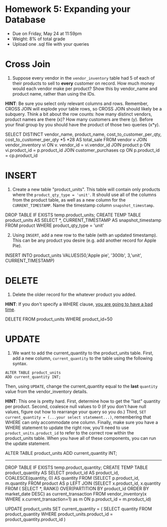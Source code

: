 # Homework 5: Expanding your Database

-  	Due on Friday, May 24 at 11:59pm
-  	Weight: 8% of total grade
-  	Upload one .sql file with your queries

# Cross Join
1. Suppose every vendor in the `vendor_inventory` table had 5 of each of their products to sell to **every** customer on record. How much money would each vendor make per product? Show this by vendor_name and product name, rather than using the IDs.

**HINT**: Be sure you select only relevant columns and rows. Remember, CROSS JOIN will explode your table rows, so CROSS JOIN should likely be a subquery. Think a bit about the row counts: how many distinct vendors, product names are there (x)? How many customers are there (y). Before your final group by you should have the product of those two queries (x\*y). 

SELECT DISTINCT vendor_name, product_name, cost_to_customer_per_qty,
cost_to_customer_per_qty *5 *28 AS total_sale
FROM vendor v
JOIN vendor_inventory vi
ON v. vendor_id = vi.vendor_id
JOIN product p
ON vi.product_id = p.product_id
JOIN customer_purchases cp
ON p.product_id = cp.product_id

# INSERT
1. Create a new table "product_units". This table will contain only products where the `product_qty_type = 'unit'`. It should use all of the columns from the product table, as well as a new column for the `CURRENT_TIMESTAMP`.  Name the timestamp column `snapshot_timestamp`.

DROP TABLE IF EXISTS temp.product_units;
CREATE TEMP TABLE product_units AS
SELECT *, CURRENT_TIMESTAMP AS snapshot_timestamp 
FROM product
WHERE product_qty_type = 'unit'




2. Using `INSERT`, add a new row to the table (with an updated timestamp). This can be any product you desire (e.g. add another record for Apple Pie). 

INSERT INTO product_units
VALUES(50,'Apple pie', '300lb', 3,'unit', CURRENT_TIMESTAMP)


# DELETE 
1. Delete the older record for the whatever product you added.

**HINT**: If you don't specify a WHERE clause, [you are going to have a bad time](https://imgflip.com/i/8iq872).

DELETE FROM product_units
WHERE product_id=50

# UPDATE
1. We want to add the current_quantity to the product_units table. First, add a new column, `current_quantity` to the table using the following syntax.
```
ALTER TABLE product_units
ADD current_quantity INT;
```

Then, using `UPDATE`, change the current_quantity equal to the **last** `quantity` value from the vendor_inventory details. 

**HINT**: This one is pretty hard. First, determine how to get the "last" quantity per product. Second, coalesce null values to 0 (if you don't have null values, figure out how to rearrange your query so you do.) Third, `SET current_quantity = (...your select statement...)`, remembering that WHERE can only accommodate one column. Finally, make sure you have a WHERE statement to update the right row, you'll need to use `product_units.product_id` to refer to the correct row within the product_units table. When you have all of these components, you can run the update statement.

ALTER TABLE product_units
ADD current_quantity INT;

-----------------------------

DROP TABLE IF EXISTS temp.product_quantity;
CREATE TEMP TABLE product_quantity AS
SELECT product_id AS product_id,
COALESCE(quantity, 0)  AS quantity
FROM
(SELECT p.product_id, m.quantity
FROM product AS p
LEFT JOIN 
(SELECT x.product_id, x.quantity
FROM (
SELECT *,
RANK() OVER(PARTITION BY product_id ORDER BY market_date DESC) as current_transaction
FROM  vendor_inventory)x
WHERE x.current_transaction=1) as m
ON p.product_id = m.product_id)


UPDATE product_units
SET  current_quantity = (
SELECT quantity
FROM product_quantity
WHERE product_units.product_id = product_quantity.product_id
)